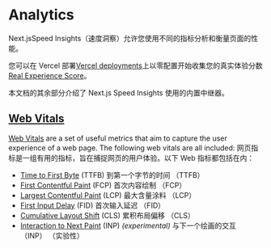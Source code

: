 # Analytics

Next.jsSpeed Insights（速度洞察）允许您使用不同的指标分析和衡量页面的性能。

您可以在 Vercel 部署[Vercel deployments](https://vercel.com/docs/concepts/speed-insights?utm_source=next-site&utm_medium=docs&utm_campaign=next-website)上以零配置开始收集您的真实体验分数 [Real Experience Score](https://vercel.com/docs/concepts/speed-insights#core-web-vitals-explained?utm_source=next-site&utm_medium=docs&utm_campaign=next-website)。

本文档的其余部分介绍了 Next.js Speed Insights 使用的内置中继器。

## [Web Vitals](https://nextjs.org/docs/app/building-your-application/optimizing/analytics#web-vitals)

[Web Vitals](https://web.dev/vitals/) are a set of useful metrics that aim to capture the user experience of a web page. The following web vitals are all included:
网页指标是一组有用的指标，旨在捕捉网页的用户体验。以下 Web 指标都包括在内：

- [Time to First Byte](https://developer.mozilla.org/en-US/docs/Glossary/Time_to_first_byte) (TTFB)
  到第一个字节的时间 （TTFB）
- [First Contentful Paint](https://developer.mozilla.org/en-US/docs/Glossary/First_contentful_paint) (FCP) 首次内容绘制 （FCP）
- [Largest Contentful Paint](https://web.dev/lcp/) (LCP) 最大含量涂料 （LCP）
- [First Input Delay](https://web.dev/fid/) (FID) 首次输入延迟 （FID）
- [Cumulative Layout Shift](https://web.dev/cls/) (CLS) 累积布局偏移 （CLS）
- [Interaction to Next Paint](https://web.dev/inp/) (INP) *(experimental)*
  与下一个绘画的交互 （INP） （实验性）